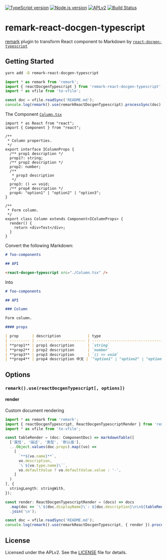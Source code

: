 [![TypeScript version][ts-badge]][typescript-4-0]
[![Node.js version][nodejs-badge]][nodejs]
[![APLv2][license-badge]][license]
[![Build Status](https://img.shields.io/endpoint.svg?url=https%3A%2F%2Factions-badge.atrox.dev%2Fcytle%2Fremark-react-docgen-typescript%2Fbadge&style=flat)](https://actions-badge.atrox.dev/cytle/remark-react-docgen-typescript/goto)


# remark-react-docgen-typescript

[remark](https://github.com/remarkjs/remark) plugin to transform React component to Markdown by  [`react-docgen-typescript`](https://github.com/styleguidist/react-docgen-typescript)

## Getting Started

``` sh
yarn add -D remark-react-docgen-typescript
```

``` ts
import * as remark from 'remark';
import { reactDocgenTypescript } from 'remark-react-docgen-typescript';
import * as vfile from 'to-vfile';

const doc = vfile.readSync('README.md');
console.log(remark().use(remarkReactDocgenTypescript).processSync(doc).contents);
```

The Component [`Column.tsx`](./__tests__/components/Column/Column.tsx)

``` tsx
import * as React from "react";
import { Component } from "react";

/**
 * Column properties.
 */
export interface IColumnProps {
  /** prop1 description */
  prop1?: string;
  /** prop2 description */
  prop2: number;
  /**
   * prop3 description
   */
  prop3: () => void;
  /** prop4 description */
  prop4: "option1" | "option2" | "option3";
}

/**
 * Form column.
 */
export class Column extends Component<IColumnProps> {
  render() {
    return <div>Test</div>;
  }
}
```

Convert the following Markdown:

``` markdown
# foo-components

## API

<react-docgen-typescript src="./Column.tsx" />
```

Into

``` markdown
# foo-components

## API

### Column

Form column.

#### props

| prop      | description            | type                                | default | required                      |
| --------- | ---------------------- | ----------------------------------- | ------- | ----------------------------- |
| **prop1** | prop1 description      | `string`                            | `null`  | :negative_squared_cross_mark: |
| **prop2** | prop2 description      | `number`                            | `null`  | :white_check_mark:            |
| **prop3** | prop3 description      | `() => void`                        | `null`  | :white_check_mark:            |
| **prop4** | prop4 description 中文 | `"option1" | "option2" | "option3"` | `null`  | :white_check_mark:            |
```

## Options

### `remark().use(reactDocgenTypescript[, options])`

#### render

Custom document rendering

``` ts
import * as remark from 'remark';
import { reactDocgenTypescript, ReactDocgenTypescriptRender } from 'remark-react-docgen-typescript';
import * as vfile from 'to-vfile';

const tableRender = (doc: ComponentDoc) => markdownTable([
  ['属性', '描述', '类型', '默认值'],
  ...Object.values(doc.props).map((vo) =>
    [
      `**${vo.name}**`,
      vo.description,
      `\`${vo.type.name}\``,
      vo.defaultValue ? vo.defaultValue.value : '-',
    ]
  )
], {
  stringLength: stringWith,
});

const render: ReactDocgenTypescriptRender = (docs) => docs
  .map(doc => `\`${doc.displayName}\`: ${doc.description}\n\n${tableRender(doc)}`)
  .join('\n');

const doc = vfile.readSync('README.md');
console.log(remark().use(remarkReactDocgenTypescript, { render }).processSync(doc).contents);
```

## License

Licensed under the APLv2. See the [LICENSE](https://github.com/jsynowiec/node-typescript-boilerplate/blob/master/LICENSE) file for details.

[ts-badge]: https://img.shields.io/badge/TypeScript-4.0-blue.svg
[typescript-4-0]: https://www.typescriptlang.org/docs/handbook/release-notes/typescript-4-0.html
[nodejs-badge]: https://img.shields.io/badge/Node.js->=%2012.13-blue.svg
[nodejs]: https://nodejs.org/dist/latest-v12.x/docs/api/
[license-badge]: https://img.shields.io/badge/license-APLv2-blue.svg
[license]: https://github.com/jsynowiec/node-typescript-boilerplate/blob/master/LICENSE
